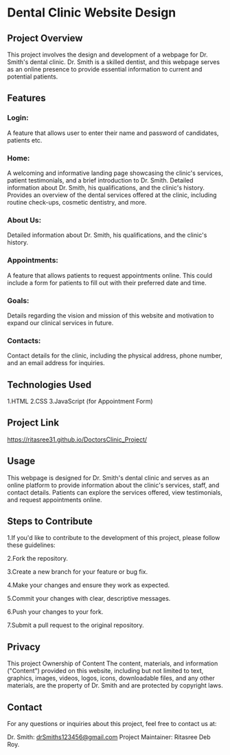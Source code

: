 # Dental Clinic Website Design

## Project Overview

This project involves the design and development of a webpage for Dr. Smith's dental clinic. Dr. Smith is a skilled dentist, and this webpage serves as an online presence to provide essential information to current and potential patients.

## Features

### Login: 
A feature that allows user to enter their name and password of candidates, patients etc. 

### Home: 
A welcoming and informative landing page showcasing the clinic's services, patient testimonials, and a brief introduction to Dr. Smith. Detailed information about Dr. Smith, his qualifications, and the clinic's history. Provides an overview of the dental services offered at the clinic, including routine check-ups, cosmetic dentistry, and more.

### About Us: 
Detailed information about Dr. Smith, his qualifications, and the clinic's history.

### Appointments: 
A feature that allows patients to request appointments online. This could include a form for patients to fill out with their preferred date and time.

### Goals: 
Details regarding the vision and mission of this website and motivation to expand our clinical services in future.

### Contacts: 
Contact details for the clinic, including the physical address, phone number, and an email address for inquiries.

## Technologies Used

1.HTML
2.CSS
3.JavaScript (for Appointment Form)

## Project Link

https://ritasree31.github.io/DoctorsClinic_Project/

## Usage

This webpage is designed for Dr. Smith's dental clinic and serves as an online platform to provide information about the clinic's services, staff, and contact details. Patients can explore the services offered, view testimonials, and request appointments online.

## Steps to Contribute

1.If you'd like to contribute to the development of this project, please follow these guidelines:

2.Fork the repository.

3.Create a new branch for your feature or bug fix.

4.Make your changes and ensure they work as expected.

5.Commit your changes with clear, descriptive messages.

6.Push your changes to your fork.

7.Submit a pull request to the original repository.

## Privacy

This project Ownership of Content The content, materials, and information ("Content") provided on this website, including but not limited to text, graphics, images, videos, logos, icons, downloadable files, and any other materials, are the property of Dr. Smith and are protected by copyright laws.

## Contact

For any questions or inquiries about this project, feel free to contact us at:

Dr. Smith: drSmiths123456@gmail.com
Project Maintainer: Ritasree Deb Roy.
